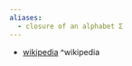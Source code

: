 ```yaml
---
aliases:
  - closure of an alphabet Σ
---
```



- [wikipedia](https://en.wikipedia.org/wiki/Kleene_star) ^wikipedia